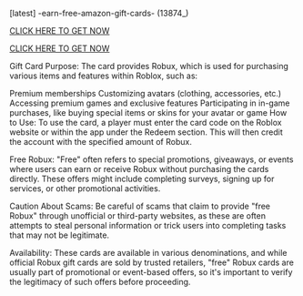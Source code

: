 [latest] -earn-free-amazon-gift-cards- (13874_)

 [CLICK HERE TO GET NOW](https://goto.now/cME3X)


  [CLICK HERE TO GET NOW](https://goto.now/cME3X)


  Gift Card Purpose: The card provides Robux, which is used for purchasing various items and features within Roblox, such as:

Premium memberships
Customizing avatars (clothing, accessories, etc.)
Accessing premium games and exclusive features
Participating in in-game purchases, like buying special items or skins for your avatar or game
How to Use: To use the card, a player must enter the card code on the Roblox website or within the app under the Redeem section. This will then credit the account with the specified amount of Robux.

Free Robux: "Free" often refers to special promotions, giveaways, or events where users can earn or receive Robux without purchasing the cards directly. These offers might include completing surveys, signing up for services, or other promotional activities.

Caution About Scams: Be careful of scams that claim to provide "free Robux" through unofficial or third-party websites, as these are often attempts to steal personal information or trick users into completing tasks that may not be legitimate.

Availability: These cards are available in various denominations, and while official Robux gift cards are sold by trusted retailers, "free" Robux cards are usually part of promotional or event-based offers, so it's important to verify the legitimacy of such offers before proceeding.
